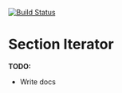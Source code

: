 [![Build Status][status-image]][status-url]

# Section Iterator

**TODO:**

* Write docs

[status-image]: https://img.shields.io/codeship/f9a1f240-261a-0133-4f87-426705708e6a/master.svg
[status-url]: https://codeship.com/projects/97026
